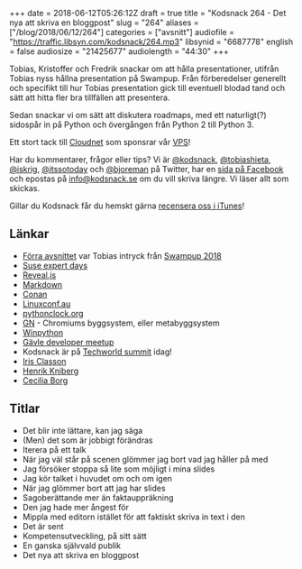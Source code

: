 +++
date = 2018-06-12T05:26:12Z
draft = true
title = "Kodsnack 264 - Det nya att skriva en bloggpost"
slug = "264"
aliases = ["/blog/2018/06/12/264"]
categories = ["avsnitt"]
audiofile = "https://traffic.libsyn.com/kodsnack/264.mp3"
libsynid = "6687778"
english = false
audiosize = "21425677"
audiolength = "44:30"
+++

Tobias, Kristoffer och Fredrik snackar om att hålla presentationer, utifrån Tobias nyss hållna presentation på Swampup. Från förberedelser generellt och specifikt till hur Tobias presentation gick till eventuell blodad tand och sätt att hitta fler bra tillfällen att presentera.

Sedan snackar vi om sätt att diskutera roadmaps, med ett naturligt(?) sidospår in på Python och övergången från Python 2 till Python 3.

Ett stort tack till [Cloudnet](http://www.cloudnet.se) som sponsrar vår [VPS](http://en.wikipedia.org/wiki/Virtual_private_server)!

Har du kommentarer, frågor eller tips? Vi är [@kodsnack](https://www.twitter.com/kodsnack), [@tobiashieta](https://www.twitter.com/tobiashieta), [@iskrig](https://www.twitter.com/iskrig), [@itssotoday](https://twitter.com/itssotoday) och [@bjoreman](https://www.twitter.com/bjoreman) på Twitter, har en [sida på Facebook](https://www.facebook.com/kodsnack) och epostas på [info@kodsnack.se](mailto:info@kodsnack.se) om du vill skriva längre. Vi läser allt som skickas.

Gillar du Kodsnack får du hemskt gärna [recensera oss i iTunes](http://itunes.apple.com/se/podcast/kodsnack/id561631498?l=en)!

## Länkar ##
* [Förra avsnittet](https://kodsnack.se/263/) var Tobias intryck från [Swampup 2018](https://swampup.jfrog.com/)
* [Suse expert days](https://www.suse.com/promo/expert-days/)
* [Reveal.js](https://revealjs.com/#/)
* [Markdown](https://daringfireball.net/projects/markdown/syntax)
* [Conan](https://conan.io/)
* [Linuxconf.au](https://linux.conf.au/)
* [pythonclock.org](https://pythonclock.org/)
* [GN](https://chromium.googlesource.com/chromium/src/tools/gn/+/48062805e19b4697c5fbd926dc649c78b6aaa138/README.md) - Chromiums byggsystem, eller metabyggsystem
* [Winpython](https://winpython.github.io/)
* [Gävle developer meetup](https://www.meetup.com/Gavle-Developer-Meetup/)
* Kodsnack är på [Techworld summit](https://techworld.event.idg.se/event/summit/) idag!
* [Iris Classon](http://irisclasson.com/)
* [Henrik Kniberg](https://www.crisp.se/konsulter/henrik-kniberg)
* [Cecilia Borg](https://twitter.com/ceciliaborg)

## Titlar ##
* Det blir inte lättare, kan jag säga
* (Men) det som är jobbigt förändras
* Iterera på ett talk
* När jag väl står på scenen glömmer jag bort vad jag håller på med
* Jag försöker stoppa så lite som möjligt i mina slides
* Jag kör talket i huvudet om och om igen
* När jag glömmer bort att jag har slides
* Sagoberättande mer än faktauppräkning
* Den jag hade mer ångest för
* Mippla med editorn istället för att faktiskt skriva in text i den
* Det är sent
* Kompetensutveckling, på sitt sätt
* En ganska självvald publik
* Det nya att skriva en bloggpost